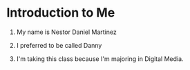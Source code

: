# Introduction to Me

1. My name is Nestor Daniel Martinez

1. I preferred to be called Danny

1. I'm taking this class because I'm majoring in Digital Media. 
